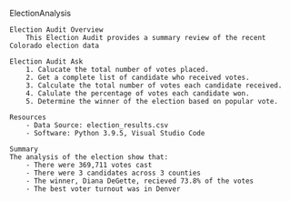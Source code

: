 ElectionAnalysis

    Election Audit Overview
        This Election Audit provides a summary review of the recent Colorado election data
        
    Election Audit Ask
        1. Calucate the total number of votes placed.
        2. Get a complete list of candidate who received votes.
        3. Calculate the total number of votes each candidate received.
        4. Calulate the percentage of votes each candidate won.
        5. Determine the winner of the election based on popular vote.

    Resources
        - Data Source: election_results.csv
        - Software: Python 3.9.5, Visual Studio Code

    Summary
    The analysis of the election show that:
        - There were 369,711 votes cast
        - There were 3 candidates across 3 counties
        - The winner, Diana DeGette, recieved 73.8% of the votes
        - The best voter turnout was in Denver
         
